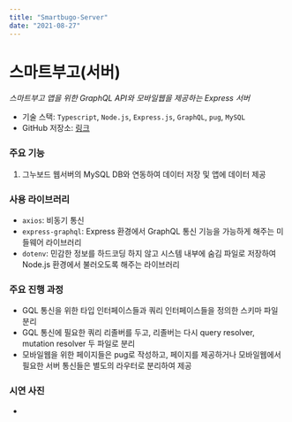 ```yaml
---
title: "Smartbugo-Server"
date: "2021-08-27"
---
```


# 스마트부고(서버)

_스마트부고 앱을 위한 GraphQL API와 모바일웹을 제공하는 Express 서버_

- 기술 스택: `Typescript`, `Node.js`, `Express.js`, `GraphQL`, `pug`, `MySQL`
- GitHub 저장소: [링크](https://github.com/bvv8808/smartbugo-server--public)

### 주요 기능

1. 그누보드 웹서버의 MySQL DB와 연동하여 데이터 저장 및 앱에 데이터 제공

### 사용 라이브러리

- `axios`: 비동기 통신
- `express-graphql`: Express 환경에서 GraphQL 통신 기능을 가능하게 해주는 미들웨어 라이브러리
- `dotenv`: 민감한 정보를 하드코딩 하지 않고 시스템 내부에 숨김 파일로 저장하여 Node.js 환경에서 불러오도록 해주는 라이브러리

### 주요 진행 과정

- GQL 통신을 위한 타입 인터페이스들과 쿼리 인터페이스들을 정의한 스키마 파일 분리
- GQL 통신에 필요한 쿼리 리졸버를 두고, 리졸버는 다시 query resolver, mutation resolver 두 파일로 분리
- 모바일웹을 위한 페이지들은 pug로 작성하고, 페이지를 제공하거나 모바일웹에서 필요한 서버 통신들은 별도의 라우터로 분리하여 제공

### 시연 사진

-
